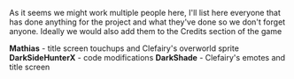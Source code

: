 As it seems we might work multiple people here, I'll list here everyone that has done anything for the project and what they've done so we don't forget anyone.
Ideally we would also add them to the Credits section of the game

**Mathias** - title screen touchups and Clefairy's overworld sprite
**DarkSideHunterX** - code modifications
**DarkShade** - Clefairy's emotes and title screen